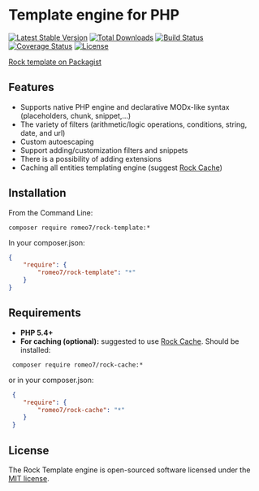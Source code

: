Template engine for PHP
=================

[![Latest Stable Version](https://poser.pugx.org/romeo7/rock-template/v/stable.svg)](https://packagist.org/packages/romeo7/rock-template)
[![Total Downloads](https://poser.pugx.org/romeo7/rock-template/downloads.svg)](https://packagist.org/packages/romeo7/rock-template)
[![Build Status](https://travis-ci.org/romeo7/rock-template.svg?branch=master)](https://travis-ci.org/romeo7/rock-template)
[![Coverage Status](https://coveralls.io/repos/romeo7/rock-template/badge.png?branch=master)](https://coveralls.io/r/romeo7/rock-template?branch=master)
[![License](https://poser.pugx.org/romeo7/rock-template/license.svg)](https://packagist.org/packages/romeo7/rock-template)

[Rock template on Packagist](https://packagist.org/packages/romeo7/rock-template)

Features
-------------------

 * Supports native PHP engine and declarative MODx-like syntax (placeholders, chunk, snippet,...)
 * The variety of filters (arithmetic/logic operations, conditions, string, date, and url)
 * Custom autoescaping
 * Support adding/customization filters and snippets
 * There is a possibility of adding extensions
 * Caching all entities templating engine (suggest [Rock Cache](https://github.com/romeo7/rock-cache))

Installation
-------------------

From the Command Line:

```composer require romeo7/rock-template:*```

In your composer.json:

```json
{
    "require": {
        "romeo7/rock-template": "*"
    }
}
```

Requirements
-------------------

 * **PHP 5.4+**
 * **For caching (optional):**
 suggested to use [Rock Cache](https://github.com/romeo7/rock-cache). Should be installed:

```
 composer require romeo7/rock-cache:*
```

 or in your composer.json:

```json
 {
    "require": {
        "romeo7/rock-cache": "*"
    }
 }
```

License
-------------------

The Rock Template engine is open-sourced software licensed under the [MIT license](http://opensource.org/licenses/MIT).
